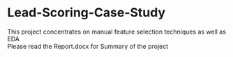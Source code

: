 # Lead-Scoring-Case-Study<br>

This project concentrates on manual feature selection techniques as well as EDA<br>
Please read the Report.docx for Summary of the project
